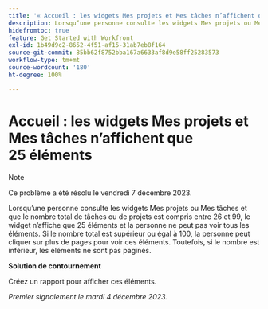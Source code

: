 ```yaml
---
title: '« Accueil : les widgets Mes projets et Mes tâches n’affichent que 25 éléments »'
description: Lorsqu’une personne consulte les widgets Mes projets ou Mes tâches et que le nombre total de tâches ou de projets est compris entre 26 et 99, le widget n’affiche que 25 éléments et la personne ne peut pas voir tous les éléments. Si le nombre total est supérieur ou égal à 100, la personne peut cliquer sur plus de pages pour voir ces éléments. Toutefois, si le nombre est inférieur, les éléments ne sont pas paginés.
hidefromtoc: true
feature: Get Started with Workfront
exl-id: 1b49d9c2-8652-4f51-af15-31ab7eb8f164
source-git-commit: 85bb62f8752bba167a6633af8d9e58ff25283573
workflow-type: tm+mt
source-wordcount: '180'
ht-degree: 100%

---
```


# Accueil : les widgets Mes projets et Mes tâches n’affichent que 25 éléments

>[!NOTE]
>
>Ce problème a été résolu le vendredi 7 décembre 2023.

Lorsqu’une personne consulte les widgets Mes projets ou Mes tâches et que le nombre total de tâches ou de projets est compris entre 26 et 99, le widget n’affiche que 25 éléments et la personne ne peut pas voir tous les éléments. Si le nombre total est supérieur ou égal à 100, la personne peut cliquer sur plus de pages pour voir ces éléments. Toutefois, si le nombre est inférieur, les éléments ne sont pas paginés.

**Solution de contournement**

Créez un rapport pour afficher ces éléments.

_Premier signalement le mardi 4 décembre 2023._
